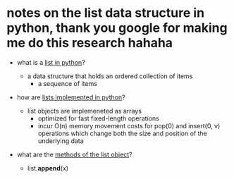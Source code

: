 # notes on the list data structure in python, thank you google for making me do this research hahaha

* what is a [list in python](https://python.swaroopch.com/data_structures.html)?
	* a data structure that holds an ordered collection of items
		* a sequence of items

* how are [lists implemented in python](http://stackoverflow.com/questions/914233/what-is-the-underlying-data-structure-for-python-lists)?
	* list objects are implemeneted as arrays
		* optimized for fast fixed-length operations
		* incur O(n) memory movement costs for pop(0) and insert(0, v) operations which change both the size and position of the underlying data

* what are the [methods of the list object](https://docs.python.org/2/tutorial/datastructures.html)?
	* list.**append**(x)







































